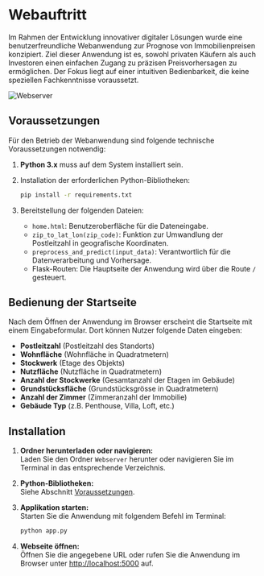 # Webauftritt

Im Rahmen der Entwicklung innovativer digitaler Lösungen wurde eine benutzerfreundliche Webanwendung zur Prognose von Immobilienpreisen konzipiert. Ziel dieser Anwendung ist es, sowohl privaten Käufern als auch Investoren einen einfachen Zugang zu präzisen Preisvorhersagen zu ermöglichen. Der Fokus liegt auf einer intuitiven Bedienbarkeit, die keine speziellen Fachkenntnisse voraussetzt.

![Webserver](images/webserver.png)

## Voraussetzungen

Für den Betrieb der Webanwendung sind folgende technische Voraussetzungen notwendig:

1. **Python 3.x** muss auf dem System installiert sein.
2. Installation der erforderlichen Python-Bibliotheken:

   ```bash
   pip install -r requirements.txt
   ```

3. Bereitstellung der folgenden Dateien:
   - `home.html`: Benutzeroberfläche für die Dateneingabe.
   - `zip_to_lat_lon(zip_code)`: Funktion zur Umwandlung der Postleitzahl in geografische Koordinaten.
   - `preprocess_and_predict(input_data)`: Verantwortlich für die Datenverarbeitung und Vorhersage.
   - Flask-Routen: Die Hauptseite der Anwendung wird über die Route `/` gesteuert.

## Bedienung der Startseite

Nach dem Öffnen der Anwendung im Browser erscheint die Startseite mit einem Eingabeformular. Dort können Nutzer folgende Daten eingeben:

- **Postleitzahl** (Postleitzahl des Standorts)
- **Wohnfläche** (Wohnfläche in Quadratmetern)
- **Stockwerk** (Etage des Objekts)
- **Nutzfläche** (Nutzfläche in Quadratmetern)
- **Anzahl der Stockwerke** (Gesamtanzahl der Etagen im Gebäude)
- **Grundstücksfläche** (Grundstücksgrösse in Quadratmetern)
- **Anzahl der Zimmer** (Zimmeranzahl der Immobilie)
- **Gebäude Typ** (z.B. Penthouse, Villa, Loft, etc.)

## Installation

1. **Ordner herunterladen oder navigieren:**  
   Laden Sie den Ordner `Webserver` herunter oder navigieren Sie im Terminal in das entsprechende Verzeichnis.

2. **Python-Bibliotheken:**  
   Siehe Abschnitt [Voraussetzungen](#voraussetzungen).

3. **Applikation starten:**  
   Starten Sie die Anwendung mit folgendem Befehl im Terminal:

   ```bash
   python app.py
   ```

4. **Webseite öffnen:**  
   Öffnen Sie die angegebene URL oder rufen Sie die Anwendung im Browser unter [http://localhost:5000](http://localhost:5000) auf.

